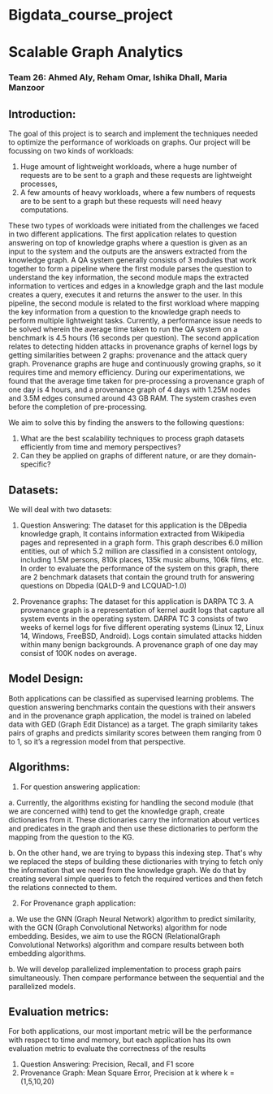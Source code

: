 # Bigdata_course_project
# Scalable Graph Analytics
### Team 26: Ahmed Aly, Reham Omar, Ishika Dhall, Maria Manzoor


## Introduction:

The goal of this project is to search and implement the techniques needed to optimize the performance of workloads on graphs. Our project will be focussing on two kinds of workloads: 
1) Huge amount of lightweight workloads, where a huge number of requests are to be sent to a graph and these requests are lightweight processes, 
2) A few amounts of heavy workloads, where a few numbers of requests are to be sent to a graph but these requests will need heavy computations. 

These two types of workloads were initiated from the challenges we faced in two different applications. The first application relates to question answering on top of knowledge graphs where a question is given as an input to the system and the outputs are the answers extracted from the knowledge graph. A QA system generally consists of 3 modules that work together to form a pipeline where the first module parses the question to understand the key information, the second module maps the extracted information to vertices and edges in a knowledge graph and the last module creates a query, executes it and returns the answer to the user. In this pipeline, the second module is related to the first workload where mapping the key information from a question to the knowledge graph needs to perform multiple lightweight tasks. Currently, a performance issue needs to be solved wherein the average time taken to run the QA system on a benchmark is 4.5 hours (16 seconds per question). The second application relates to detecting hidden attacks in provenance graphs of kernel logs by getting similarities between 2 graphs: provenance and the attack query graph. Provenance graphs are huge and continuously growing graphs, so it requires time and memory efficiency. During our experimentations, we found that the average time taken for pre-processing a provenance graph of one day is 4 hours, and a provenance graph of 4 days with 1.25M nodes and 3.5M edges consumed around 43 GB RAM. The system crashes even before the completion of pre-processing. 

We aim to solve this by finding the answers to the following questions: 
1) What are the best scalability techniques to process graph datasets efficiently from time and memory perspectives?  
2) Can they be applied on graphs of different nature, or are they domain-specific?


## Datasets:

We will deal with two datasets:

1) Question Answering:
The dataset for this application is the DBpedia knowledge graph, It contains information extracted from Wikipedia pages and represented in a graph form. This graph describes 6.0 million entities, out of which 5.2 million are classified in a consistent ontology, including 1.5M persons, 810k places, 135k music albums, 106k films, etc. In order to evaluate the performance of the system on this graph, there are 2 benchmark datasets that contain the ground truth for answering questions on Dbpedia (QALD-9 and LCQUAD-1.0)

2) Provenance graphs:
The dataset for this application is DARPA TC 3. A provenance graph is a representation of kernel audit logs that capture all system events in the operating system. DARPA TC 3 consists of two weeks of kernel logs for five different operating systems (Linux 12, Linux 14, Windows, FreeBSD, Android). Logs contain simulated attacks hidden within many benign backgrounds. A provenance graph of one day may consist of 100K nodes on average.


## Model Design:

Both applications can be classified as supervised learning problems. The question answering benchmarks contain the questions with their answers and in the provenance graph application, the model is trained on labeled data with GED (Graph Edit Distance) as a target. The graph similarity takes pairs of graphs and predicts similarity scores between them ranging from 0 to 1, so it’s a regression model from that perspective.


## Algorithms:

1) For question answering application:

  a. Currently, the algorithms existing for handling the second module (that we are concerned with) tend to get the knowledge graph, create dictionaries from it. These dictionaries carry the information about vertices and predicates in the graph and then use these dictionaries to perform the mapping from the question to the KG.

  b. On the other hand, we are trying to bypass this indexing step. That's why we replaced the steps of building these dictionaries with trying to fetch only the information that we need from the knowledge graph. We do that by creating several simple queries to fetch the required vertices and then fetch the relations connected to them.

2) For Provenance graph application:

  a. We use the GNN (Graph Neural Network) algorithm to predict similarity, with the GCN (Graph Convolutional Networks) algorithm for node embedding. Besides, we aim to use the RGCN (RelationalGraph Convolutional Networks) algorithm and compare results between both embedding algorithms. 

  b. We will develop parallelized implementation to process graph pairs simultaneously. Then compare performance between the sequential and the parallelized models.  

## Evaluation metrics: 

For both applications, our most important metric will be the performance with respect to time and memory, but each application has its own evaluation metric to evaluate the correctness of the results
1) Question Answering: Precision, Recall, and F1 score
2) Provenance Graph:   Mean Square Error, Precision at k where k = (1,5,10,20)

